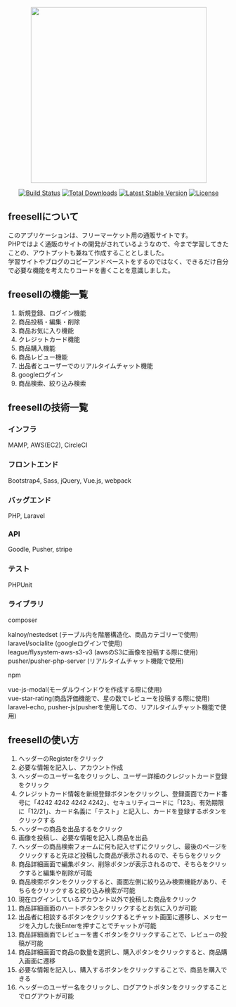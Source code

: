<p align="center"><img src="https://laraheroherotest.s3-ap-northeast-1.amazonaws.com/ZQcblx8Tfr3V7KoX75pVSWgVJvtr93WgC5QlDwAZ.png" width="400"></p>

<p align="center">
<a href="https://travis-ci.org/laravel/framework"><img src="https://travis-ci.org/laravel/framework.svg" alt="Build Status"></a>
<a href="https://packagist.org/packages/laravel/framework"><img src="https://poser.pugx.org/laravel/framework/d/total.svg" alt="Total Downloads"></a>
<a href="https://packagist.org/packages/laravel/framework"><img src="https://poser.pugx.org/laravel/framework/v/stable.svg" alt="Latest Stable Version"></a>
<a href="https://packagist.org/packages/laravel/framework"><img src="https://poser.pugx.org/laravel/framework/license.svg" alt="License"></a>
</p>

## freesellについて

このアプリケーションは、フリーマーケット用の通販サイトです。  
PHPではよく通販のサイトの開発がされているようなので、今まで学習してきたことの、アウトプットも兼ねて作成することとしました。  
学習サイトやブログのコピーアンドペーストをするのではなく、できるだけ自分で必要な機能を考えたりコードを書くことを意識しました。  
  
## freesellの機能一覧

1. 新規登録、ログイン機能  
2. 商品投稿・編集・削除
3. 商品お気に入り機能
4. クレジットカード機能
5. 商品購入機能
6. 商品レビュー機能
7. 出品者とユーザーでのリアルタイムチャット機能
8. googleログイン
9. 商品検索、絞り込み検索

## freesellの技術一覧

### インフラ
MAMP, AWS(EC2), CircleCI  

### フロントエンド 
Bootstrap4, Sass, jQuery, Vue.js, webpack  

### バッグエンド 
PHP, Laravel  

### API 
Goodle, Pusher, stripe  

### テスト 
PHPUnit

### ライブラリ

composer  

kalnoy/nestedset (テーブル内を階層構造化、商品カテゴリーで使用)  
laravel/socialite (googleログインで使用)  
league/flysystem-aws-s3-v3 (awsのS3に画像を投稿する際に使用)  
pusher/pusher-php-server (リアルタイムチャット機能で使用)

npm  

vue-js-modal(モーダルウインドウを作成する際に使用)  
vue-star-rating(商品評価機能で、星の数でレビューを投稿する際に使用)  
laravel-echo, pusher-js(pusherを使用しての、リアルタイムチャット機能で使用)

## freesellの使い方

1. ヘッダーのRegisterをクリック  
2. 必要な情報を記入し、アカウント作成  
3. ヘッダーのユーザー名をクリックし、ユーザー詳細のクレジットカード登録をクリック  
4. クレジットカード情報を新規登録ボタンをクリックし、登録画面でカード番号に「4242 4242 4242 4242」、セキュリティコードに「123」、有効期限に「12/21」、カード名義に「テスト」と記入し、カードを登録するボタンをクリックする  
5. ヘッダーの商品を出品するをクリック  
6. 画像を投稿し、必要な情報を記入し商品を出品  
7. ヘッダーの商品検索フォームに何も記入せずにクリックし、最後のページをクリックすると先ほど投稿した商品が表示されるので、そちらをクリック  
8. 商品詳細画面で編集ボタン、削除ボタンが表示されるので、そちらをクリックすると編集や削除が可能  
9. 商品検索ボタンをクリックすると、画面左側に絞り込み検索機能があり、そちらをクリックすると絞り込み検索が可能  
10. 現在ログインしているアカウント以外で投稿した商品をクリック  
11. 商品詳細画面のハートボタンをクリックするとお気に入りが可能  
12. 出品者に相談するボタンをクリックするとチャット画面に遷移し、メッセージを入力した後Enterを押すことでチャットが可能  
13. 商品詳細画面でレビューを書くボタンをクリックすることで、レビューの投稿が可能  
14. 商品詳細画面で商品の数量を選択し、購入ボタンをクリックすると、商品購入画面に遷移
15. 必要な情報を記入し、購入するボタンをクリックすることで、商品を購入できる
16. ヘッダーのユーザー名をクリックし、ログアウトボタンをクリックすることでログアウトが可能
